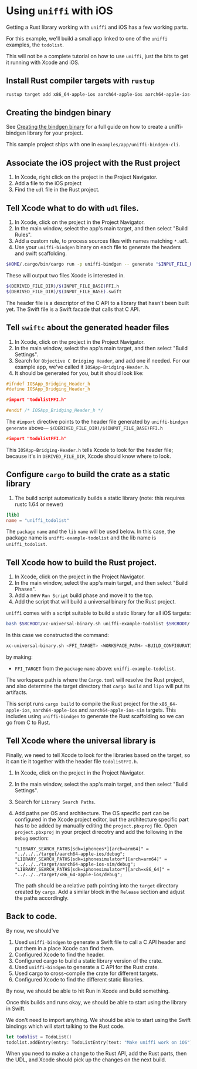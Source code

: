 # Using `uniffi` with iOS

Getting a Rust library working with `uniffi` and iOS has a few working parts.

For this example, we'll build a small app linked to one of the `uniffi` examples, the `todolist`.

This will not be a complete tutorial on how to use `uniffi`, just the bits to get it running with Xcode and iOS.

## Install Rust compiler targets with `rustup`

```sh
rustup target add x86_64-apple-ios aarch64-apple-ios aarch64-apple-ios-sim
```

## Creating the bindgen binary

See [Creating the bindgen binary](https://mozilla.github.io/uniffi-rs/tutorial/foreign_language_bindings.html#foreign-language-bindings)
for a full guide on how to create a uniffi-bindgen library for your project.

This sample project ships with one in `examples/app/uniffi-bindgen-cli`.

## Associate the iOS project with the Rust project

1. In Xcode, right click on the project in the Project Navigator.
2. Add a file to the iOS project
3. Find the `udl` file in the Rust project.

## Tell Xcode what to do with `udl` files.

1. In Xcode, click on the project in the Project Navigator.
2. In the main window, select the app's main target, and then select "Build Rules".
3. Add a custom rule, to process sources files with names matching `*.udl`.
4. Use your `uniffi-bindgen` binary on each file to generate the headers and swift scaffolding.

```sh
$HOME/.cargo/bin/cargo run -p uniffi-bindgen -- generate "$INPUT_FILE_PATH" --language swift --out-dir "$DERIVED_FILE_DIR"
```

These will output two files Xcode is interested in.

```sh
$(DERIVED_FILE_DIR)/$(INPUT_FILE_BASE)FFI.h
$(DERIVED_FILE_DIR)/$(INPUT_FILE_BASE).swift
```

The header file is a descriptor of the C API to a library that hasn't been built yet. The Swift file is a Swift facade that calls that C API.

## Tell `swiftc` about the generated header files

1. In Xcode, click on the project in the Project Navigator.
2. In the main window, select the app's main target, and then select "Build Settings".
3. Search for `Objective C Bridging Header`, and add one if needed. For our example app, we've called it `IOSApp-Bridging-Header.h`.
4. It should be generated for you, but it should look like:

```h
#ifndef IOSApp_Bridging_Header_h
#define IOSApp_Bridging_Header_h

#import "todolistFFI.h"

#endif /* IOSApp_Bridging_Header_h */
```

The `#import` directive points to the header file generated by `uniffi-bindgen generate` above— `$(DERIVED_FILE_DIR)/$(INPUT_FILE_BASE)FFI.h`

```h
#import "todolistFFI.h"
```

This `IOSApp-Bridging-Header.h` tells Xcode to look for the header file; because it's in `DERIVED_FILE_DIR`, Xcode should know where to look.

## Configure `cargo` to build the crate as a static library

1. The build script automatically builds a static library (note: this requires rustc 1.64 or newer)

```toml
[lib]
name = "uniffi_todolist"
```

The `package` `name` and the `lib` `name` will be used below. In this case, the package name is `uniffi-example-todolist` and the lib name is `uniffi_todolist`.

## Tell Xcode how to build the Rust project.

1. In Xcode, click on the project in the Project Navigator.
2. In the main window, select the app's main target, and then select "Build Phases".
3. Add a new `Run Script` build phase and move it to the top.
4. Add the script that will build a universal binary for the Rust project.

`uniffi` comes with a script suitable to build a static library for all iOS targets:

```sh
bash $SRCROOT/xc-universal-binary.sh uniffi-example-todolist $SRCROOT/../../../ $CONFIGURATION
```

In this case we constructed the command:

```sh
xc-universal-binary.sh <FFI_TARGET> <WORKSPACE_PATH> <BUILD_CONFIGURATION>"
```

by making:

 * `FFI_TARGET` from the `package` `name` above: `uniffi-example-todolist`.

The workspace path is where the `Cargo.toml` will resolve the Rust project, and also determine the target directory that `cargo build` and `lipo` will put its artifacts.

This script runs `cargo build` to compile the Rust project for the `x86_64-apple-ios`, `aarch64-apple-ios` and `aarch64-apple-ios-sim` targets.
This includes using `uniffi-bindgen` to generate the Rust scaffolding so we can go from C to Rust.

## Tell Xcode where the universal library is

Finally, we need to tell Xcode to look for the libraries based on the target, so it can tie it together with the header file `todolistFFI.h`.

1. In Xcode, click on the project in the Project Navigator.
2. In the main window, select the app's main target, and then select "Build Settings".
3. Search for `Library Search Paths`.
4. Add paths per OS and architecture.
   The OS specific part can be configured in the Xcode project editor,
   but the architecture specific part has to be added by manually editing the `project.pbxproj` file.
   Open `project.pbxproj` in your project direcotry and add the following in the `Debug` section:

   ```
   "LIBRARY_SEARCH_PATHS[sdk=iphoneos*][arch=arm64]" = "../../../target/aarch64-apple-ios/debug";
   "LIBRARY_SEARCH_PATHS[sdk=iphonesimulator*][arch=arm64]" = "../../../target/aarch64-apple-ios-sim/debug";
   "LIBRARY_SEARCH_PATHS[sdk=iphonesimulator*][arch=x86_64]" = "../../../target/x86_64-apple-ios/debug";
   ```

    The path should be a relative path pointing into the `target` directory created by `cargo`.
    Add a similar block in the `Release` section and adjust the paths accordingly.

## Back to code.

By now, we should've

1. Used `uniffi-bindgen` to generate a Swift file to call a C API header and put them in a place Xcode can find them.
2. Configured Xcode to find the header.
3. Configured cargo to build a static library version of the crate.
4. Used `uniffi-bindgen` to generate a C API for the Rust crate.
5. Used cargo to cross-compile the crate for different targets.
7. Configured Xcode to find the different static libraries.

By now, we should be able to hit Run in Xcode and build something.

Once this builds and runs okay, we should be able to start using the library in Swift.

We don't need to import anything. We should be able to start using the Swift bindings which will start talking to the Rust code.

```swift
let todolist = TodoList()
todolist.addEntry(entry: TodoListEntry(text: "Make uniffi work on iOS"))
```

When you need to make a change to the Rust API, add the Rust parts, then the UDL, and Xcode should pick up the changes on the next build.
